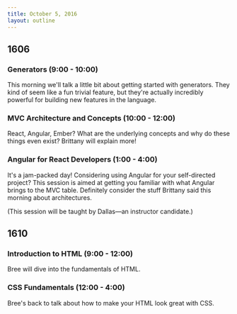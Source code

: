```yaml
---
title: October 5, 2016
layout: outline
---
```


## 1606

### Generators (9:00 - 10:00)

This morning we'll talk a little bit about getting started with generators. They kind of seem like a fun trivial feature, but they're actually incredibly powerful for building new features in the language.

### MVC Architecture and Concepts (10:00 - 12:00)

React, Angular, Ember? What are the underlying concepts and why do these things even exist? Brittany will explain more!

### Angular for React Developers (1:00 - 4:00)

It's a jam-packed day! Considering using Angular for your self-directed project? This session is aimed at getting you familiar with what Angular brings to the MVC table. Definitely consider the stuff Brittany said this morning about architectures.

(This session will be taught by Dallas—an instructor candidate.)

## 1610

### Introduction to HTML (9:00 - 12:00)

Bree will dive into the fundamentals of HTML.

### CSS Fundamentals (12:00 - 4:00)

Bree's back to talk about how to make your HTML look great with CSS.

<!-- ### Homework Assignment for Friday's Gear Up

Before the community Gear Up session on Friday, October 7, complete the [Intro to Empathy](https://github.com/turingschool/gear-up/blob/master/pre-work/intro_with_empathy.markdown) prework. -->
